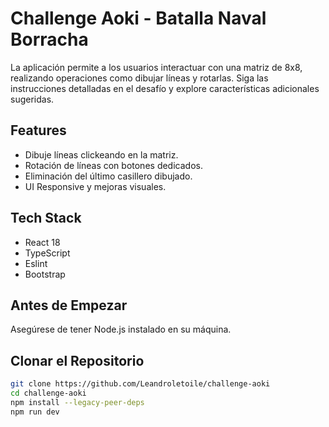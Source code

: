 # Challenge Aoki - Batalla Naval Borracha

La aplicación permite a los usuarios interactuar con una matriz de 8x8, realizando operaciones como dibujar líneas y rotarlas. Siga las instrucciones detalladas en el desafío y explore características adicionales sugeridas.

## Features

- Dibuje líneas clickeando en la matriz.
- Rotación de líneas con botones dedicados.
- Eliminación del último casillero dibujado.
- UI Responsive y mejoras visuales.

## Tech Stack

- React 18
- TypeScript
- Eslint
- Bootstrap

## Antes de Empezar

Asegúrese de tener Node.js instalado en su máquina.

## Clonar el Repositorio

```bash
git clone https://github.com/Leandroletoile/challenge-aoki
cd challenge-aoki
npm install --legacy-peer-deps
npm run dev

